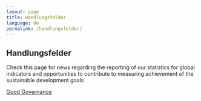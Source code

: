 ```yaml
---
layout: page
title: Handlungsfelder
language: de
permalink: /handlungsfelder/
---
```


## Handlungsfelder
Check this page for news regarding the reporting of our statistics for global indicators and opportunities to contribute to measuring achievement of the sustainable development goals

[Good Governance](/osdg-site/handlungsfelder/good-governance)
